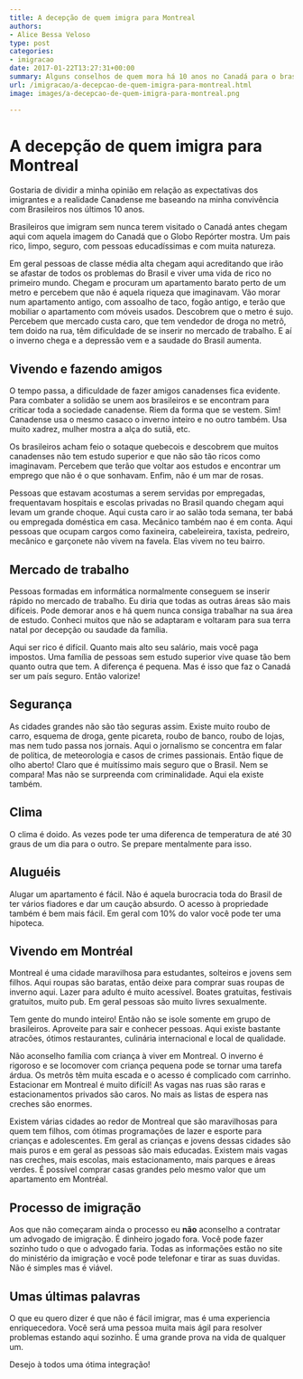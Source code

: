 ```yaml
---
title: A decepção de quem imigra para Montreal
authors:
- Alice Bessa Veloso
type: post
categories:
- imigracao
date: 2017-01-22T13:27:31+00:00
summary: Alguns conselhos de quem mora há 10 anos no Canadá para o brasileiro que escolhe vir para o Canadá e imigra para Montréal
url: /imigracao/a-decepcao-de-quem-imigra-para-montreal.html
image: images/a-decepcao-de-quem-imigra-para-montreal.png

---
```

# A decepção de quem imigra para Montreal

Gostaria de dividir a minha opinião em relação as expectativas dos imigrantes e a realidade Canadense me baseando na minha convivência com Brasileiros nos últimos 10 anos.

Brasileiros que imigram sem nunca terem visitado o Canadá antes chegam aqui com aquela imagem do Canadá que o Globo Repórter mostra. Um pais rico, limpo, seguro, com pessoas educadíssimas e com muita natureza.

Em geral pessoas de classe média alta chegam aqui acreditando que irão se afastar de todos os problemas do Brasil e viver uma vida de rico no primeiro mundo. Chegam e procuram um apartamento barato perto de um metro e percebem que não é aquela riqueza que imaginavam. Vão morar num apartamento antigo, com assoalho de taco, fogão antigo, e terão que mobiliar o apartamento com móveis usados. Descobrem que o metro é sujo. Percebem que mercado custa caro, que tem vendedor de droga no metrô, tem doido na rua, têm dificuldade de se inserir no mercado de trabalho. E aí o inverno chega e a depressão vem e a saudade do Brasil aumenta.

## Vivendo e fazendo amigos

O tempo passa, a dificuldade de fazer amigos canadenses fica evidente. Para combater a solidão se unem aos brasileiros e se encontram para criticar toda a sociedade canadense. Riem da forma que se vestem. Sim! Canadense usa o mesmo casaco o inverno inteiro e no outro também. Usa muito xadrez, mulher mostra a alça do sutiã, etc.

Os brasileiros acham feio o sotaque quebecois e descobrem que muitos canadenses não tem estudo superior e que não são tão ricos como imaginavam. Percebem que terão que voltar aos estudos e encontrar um emprego que não é o que sonhavam. Enfim, não é um mar de rosas.

Pessoas que estavam acostumas a serem servidas por empregadas, frequentavam hospitais e escolas privadas no Brasil quando chegam aqui levam um grande choque. Aqui custa caro ir ao salão toda semana, ter babá ou empregada doméstica em casa. Mecânico também nao é em conta. Aqui pessoas que ocupam cargos como faxineira, cabeleireira, taxista, pedreiro, mecânico e garçonete não vivem na favela. Elas vivem no teu bairro.

## Mercado de trabalho

Pessoas formadas em informática normalmente conseguem se inserir rápido no mercado de trabalho. Eu diria que todas as outras áreas são mais difíceis. Pode demorar anos e há quem nunca consiga trabalhar na sua área de estudo. Conheci muitos que não se adaptaram e voltaram para sua terra natal por decepção ou saudade da família.

Aqui ser rico é difícil. Quanto mais alto seu salário, mais você paga impostos. Uma família de pessoas sem estudo superior vive quase tão bem quanto outra que tem. A diferença é pequena. Mas é isso que faz o Canadá ser um país seguro. Então valorize!

## Segurança

As cidades grandes não são tão seguras assim. Existe muito roubo de carro, esquema de droga, gente picareta, roubo de banco, roubo de lojas, mas nem tudo passa nos jornais. Aqui o jornalismo se concentra em falar de política, de meteorologia e casos de crimes passionais. Então fique de olho aberto! Claro que é muitíssimo mais seguro que o Brasil. Nem se compara! Mas não se surpreenda com criminalidade. Aqui ela existe também.

## Clima

O clima é doido. As vezes pode ter uma diferenca de temperatura de até 30 graus de um dia para o outro. Se prepare mentalmente para isso.

## Aluguéis

Alugar um apartamento é fácil. Não é aquela burocracia toda do Brasil de ter vários fiadores e dar um caução absurdo. O acesso à propriedade também é bem mais fácil. Em geral com 10% do valor você pode ter uma hipoteca.

## Vivendo em Montréal

Montreal é uma cidade maravilhosa para estudantes, solteiros e jovens sem filhos. Aqui roupas são baratas, então deixe para comprar suas roupas de inverno aqui. Lazer para adulto é muito acessível. Boates gratuitas, festivais gratuitos, muito pub. Em geral pessoas são muito livres sexualmente.

Tem gente do mundo inteiro! Então não se isole somente em grupo de brasileiros. Aproveite para sair e conhecer pessoas. Aqui existe bastante atracões, ótimos restaurantes, culinária internacional e local de qualidade.

Não aconselho família com criança à viver em Montreal. O inverno é rigoroso e se locomover com criança pequena pode se tornar uma tarefa árdua. Os metrôs têm muita escada e o acesso é complicado com carrinho. Estacionar em Montreal é muito difícil! As vagas nas ruas são raras e estacionamentos privados são caros. No mais as listas de espera nas creches são enormes.

Existem várias cidades ao redor de Montreal que são maravilhosas para quem tem filhos, com ótimas programações de lazer e esporte para crianças e adolescentes. Em geral as crianças e jovens dessas cidades são mais puros e em geral as pessoas são mais educadas. Existem mais vagas nas creches, mais escolas, mais estacionamento, mais parques e áreas verdes. É possível comprar casas grandes pelo mesmo valor que um apartamento em Montréal.

## Processo de imigração

Aos que não começaram ainda o processo eu **não** aconselho a contratar um advogado de imigração. É dinheiro jogado fora. Você pode fazer sozinho tudo o que o advogado faria. Todas as informações estão no site do ministério da imigração e você pode telefonar e tirar as suas duvidas. Não é simples mas é viável.

## Umas últimas palavras

O que eu quero dizer é que não é fácil imigrar, mas é uma experiencia enriquecedora. Você será uma pessoa muita mais ágil para resolver problemas estando aqui sozinho. É uma grande prova na vida de qualquer um.

Desejo à todos uma ótima integração!